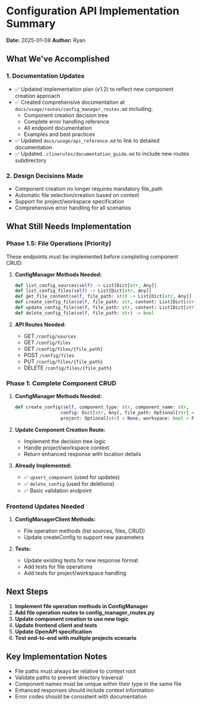 # Configuration API Implementation Summary

**Date:** 2025-01-08
**Author:** Ryan

## What We've Accomplished

### 1. Documentation Updates
- ✅ Updated implementation plan (v1.2) to reflect new component creation approach
- ✅ Created comprehensive documentation at `docs/usage/routes/config_manager_routes.md` including:
  - Component creation decision tree
  - Complete error handling reference
  - All endpoint documentation
  - Examples and best practices
- ✅ Updated `docs/usage/api_reference.md` to link to detailed documentation
- ✅ Updated `.clinerules/documentation_guide.md` to include new routes subdirectory

### 2. Design Decisions Made
- Component creation no longer requires mandatory file_path
- Automatic file selection/creation based on context
- Support for project/workspace specification
- Comprehensive error handling for all scenarios

## What Still Needs Implementation

### Phase 1.5: File Operations (Priority)
These endpoints must be implemented before completing component CRUD:

1. **ConfigManager Methods Needed:**
   ```python
   def list_config_sources(self) -> List[Dict[str, Any]]
   def list_config_files(self) -> List[Dict[str, Any]]
   def get_file_content(self, file_path: str) -> List[Dict[str, Any]]
   def create_config_file(self, file_path: str, content: List[Dict[str, Any]]) -> bool
   def update_config_file(self, file_path: str, content: List[Dict[str, Any]]) -> bool
   def delete_config_file(self, file_path: str) -> bool
   ```

2. **API Routes Needed:**
   - GET `/config/sources`
   - GET `/config/files`
   - GET `/config/files/{file_path}`
   - POST `/config/files`
   - PUT `/config/files/{file_path}`
   - DELETE `/config/files/{file_path}`

### Phase 1: Complete Component CRUD

1. **ConfigManager Methods Needed:**
   ```python
   def create_config(self, component_type: str, component_name: str,
                    config: Dict[str, Any], file_path: Optional[str] = None,
                    project: Optional[str] = None, workspace: bool = False) -> Dict[str, Any]
   ```

2. **Update Component Creation Route:**
   - Implement the decision tree logic
   - Handle project/workspace context
   - Return enhanced response with location details

3. **Already Implemented:**
   - ✅ `upsert_component` (used for updates)
   - ✅ `delete_config` (used for deletions)
   - ✅ Basic validation endpoint

### Frontend Updates Needed

1. **ConfigManagerClient Methods:**
   - File operation methods (list sources, files, CRUD)
   - Update createConfig to support new parameters

2. **Tests:**
   - Update existing tests for new response format
   - Add tests for file operations
   - Add tests for project/workspace handling

## Next Steps

1. **Implement file operation methods in ConfigManager**
2. **Add file operation routes to config_manager_routes.py**
3. **Update component creation to use new logic**
4. **Update frontend client and tests**
5. **Update OpenAPI specification**
6. **Test end-to-end with multiple projects scenario**

## Key Implementation Notes

- File paths must always be relative to context root
- Validate paths to prevent directory traversal
- Component names must be unique within their type in the same file
- Enhanced responses should include context information
- Error codes should be consistent with documentation
